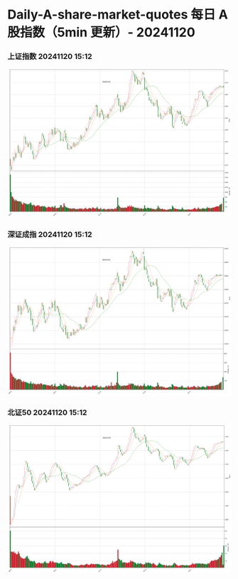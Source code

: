 
# Daily-A-share-market-quotes 每日 A 股指数（5min 更新）- 20241120

### 上证指数 20241120 15:12
![](./fig/2024/11/20241120-sh000001.png)

### 深证成指 20241120 15:12
![](./fig/2024/11/20241120-sz399001.png)

### 北证50 20241120 15:12
![](./fig/2024/11/20241120-bj899050.png)

